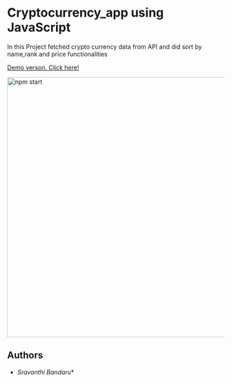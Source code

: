 # Cryptocurrency_app using JavaScript

In this Project fetched crypto currency data from API and did sort by name,rank and price functionalities

[Demo verson. Click here!]( https://bandarub.github.io/Cryptocurrency_app/)


<img src='https://i.imgur.com/86DDuVm.png' width='600' alt='npm start'>

## Authors

* *Sravanthi Bandaru** 
